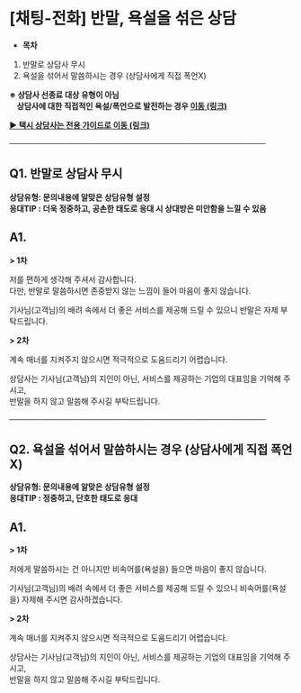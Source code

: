 # [채팅-전화] 반말, 욕설을 섞은 상담

* **목차**

1. 반말로 상담사 무시
2. 욕설을 섞어서 말씀하시는 경우 (상담사에게 직접 폭언X)

**※ 상담사 선종료 대상 유형이 아님  
    상담사에 대한 직접적인 욕설/폭언으로 발전하는 경우 [이동 (링크)](https://kakaomobilitysupport.zendesk.com/hc/ko/articles/29517755556889--%EC%B1%84%ED%8C%85-%EC%A0%84%ED%99%94-%EC%9A%95%EC%84%A4-%EC%9D%B8%EA%B2%A9%EB%AA%A8%EB%8F%85-%EC%84%B1%ED%9D%AC%EB%A1%B1-%ED%8F%AD%EC%96%B8-%EB%93%B1-%EC%83%81%EB%8B%B4%EC%82%AC%EB%B3%B4%ED%98%B8%EC%A1%B0%EC%B9%98)**

[**▶ 택시 상담사는 전용 가이드로 이동 (링크)**](https://kakaomobilitysupport.zendesk.com/hc/ko/sections/33833828515481-%ED%83%9D%EC%8B%9C-%EC%97%85%EB%AC%B4%EB%B0%A9%ED%95%B4-%EC%9A%95%EC%84%A4-%ED%8F%AD%EC%96%B8-%EB%93%B1)

──────────────────────────────────────────────

**Q1. 반말로 상담사 무시**
------------------

**상담유형: 문의내용에 알맞은 상담유형 설정  
응대TIP : 더욱 정중하고, 공손한 태도로 응대 시 상대방은 미안함을 느낄 수 있음**

**A1.**
-------

**> 1차**

저를 편하게 생각해 주셔서 감사합니다.   
다만, 반말로 말씀하시면 존중받지 않는 느낌이 들어 마음이 좋지 않습니다.

기사님(고객님)의 배려 속에서 더 좋은 서비스를 제공해 드릴 수 있으니 반말은 자제 부탁드립니다.

**> 2차**

계속 매너를 지켜주지 않으시면 적극적으로 도움드리기 어렵습니다.

상담사는 기사님(고객님)의 지인이 아닌, 서비스를 제공하는 기업의 대표임을 기억해 주시고,   
반말을 하지 않고 말씀해 주시길 부탁드립니다.

──────────────────────────────────────────────

**Q2. 욕설을 섞어서 말씀하시는 경우 (상담사에게 직접 폭언X)**
---------------------------------------

**상담유형: 문의내용에 알맞은 상담유형 설정  
응대TIP : 정중하고, 단호한 태도로 응대**

**A1.**
-------

**> 1차**

저에게 말씀하시는 건 아니지만 비속어를(욕설을) 들으면 마음이 좋지 않습니다.

기사님(고객님)의 배려 속에서 더 좋은 서비스를 제공해 드릴 수 있으니 비속어를(욕설을) 자제해 주시면 감사하겠습니다.

**> 2차**

계속 매너를 지켜주지 않으시면 적극적으로 도움드리기 어렵습니다.

상담사는 기사님(고객님)의 지인이 아닌, 서비스를 제공하는 기업의 대표임을 기억해 주시고,   
반말을 하지 않고 말씀해 주시길 부탁드립니다.